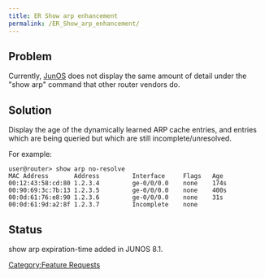 ```yaml
---
title: ER Show arp enhancement
permalink: /ER_Show_arp_enhancement/
---
```


Problem
-------

Currently, [JunOS](/JunOS "wikilink") does not display the same amount of detail under the "show arp" command that other router vendors do.

Solution
--------

Display the age of the dynamically learned ARP cache entries, and entries which are being queried but which are still incomplete/unresolved.

For example:

`user@router> show arp no-resolve    `
`MAC Address       Address         Interface     Flags   Age`
`00:12:43:58:cd:80 1.2.3.4         ge-0/0/0.0    none    174s`
`00:90:69:3c:7b:13 1.2.3.5         ge-0/0/0.0    none    400s`
`00:0d:61:76:e8:90 1.2.3.6         ge-0/0/0.0    none    31s`
`00:0d:61:9d:a2:8f 1.2.3.7         Incomplete    none `

Status
------

show arp expiration-time added in JUNOS 8.1.

[Category:Feature Requests](/Category:Feature_Requests "wikilink")